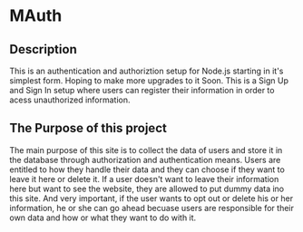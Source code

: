 # MAuth

## Description

This is an authentication and authoriztion setup for Node.js starting in it's simplest form. Hoping to make more upgrades to it Soon. This is a Sign Up and Sign In setup where users can register their information in order to acess unauthorized information.

## The Purpose of this project

The main purpose of this site is to collect the data of users and store it in the database through authorization and authentication means. Users are entitled to how they handle their data and they can choose if they want to leave it here or delete it. If a user doesn't want to leave their information here but want to see the website, they are allowed to put dummy data ino this site. And very important, if the user wants to opt out or delete his or her information, he or she can go ahead becuase users are responsible for their own data and how or what they want to do with it.